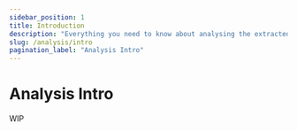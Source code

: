 ```yaml
---
sidebar_position: 1
title: Introduction
description: "Everything you need to know about analysing the extracted data."
slug: /analysis/intro
pagination_label: "Analysis Intro"
---
```


# Analysis Intro

WIP